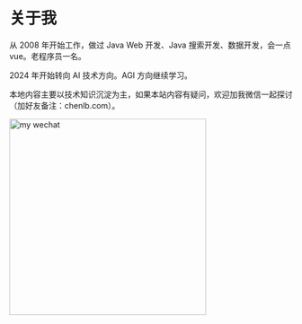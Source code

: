 # 关于我

从 2008 年开始工作，做过 Java Web 开发、Java 搜索开发、数据开发，会一点 vue。老程序员一名。

2024 年开始转向 AI 技术方向。AGI 方向继续学习。

本地内容主要以技术知识沉淀为主，如果本站内容有疑问，欢迎加我微信一起探讨（加好友备注：chenlb.com）。

<img src="//static.chenlb.com/img/chenlb-wechat.jpg" width="350" alt="my wechat" />